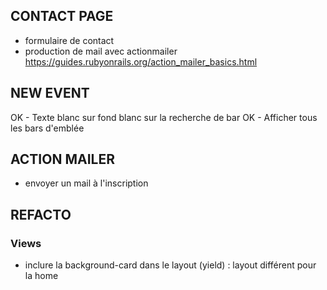 ## CONTACT PAGE

- formulaire de contact
- production de mail avec actionmailer
https://guides.rubyonrails.org/action_mailer_basics.html

## NEW EVENT

OK - Texte blanc sur fond blanc sur la recherche de bar
OK - Afficher tous les bars d'emblée

## ACTION MAILER

- envoyer un mail à l'inscription

## REFACTO

### Views

- inclure la background-card dans le layout (yield) : layout différent pour la home
